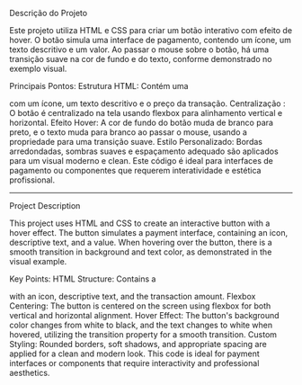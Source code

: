 Descrição do Projeto

Este projeto utiliza HTML e CSS para criar um botão interativo com efeito de hover. O botão simula uma interface de pagamento, contendo um ícone, um texto descritivo e um valor. Ao passar o mouse sobre o botão, há uma transição suave na cor de fundo e do texto, conforme demonstrado no exemplo visual.

Principais Pontos:
Estrutura HTML: Contém uma <div> com um ícone, um texto descritivo e o preço da transação.
Centralização <Flexbox>: O botão é centralizado na tela usando flexbox para alinhamento vertical e horizontal.
Efeito Hover: A cor de fundo do botão muda de branco para preto, e o texto muda para branco ao passar o mouse, usando a propriedade <transition> para uma transição suave.
Estilo Personalizado: Bordas arredondadas, sombras suaves e espaçamento adequado são aplicados para um visual moderno e clean.
Este código é ideal para interfaces de pagamento ou componentes que requerem interatividade e estética profissional.

---------------------------------------------------------------------------------------------------------------------------------------------------------------------------------------------------------------------------------------------------------------------------------------------------------------------------

Project Description

This project uses HTML and CSS to create an interactive button with a hover effect. The button simulates a payment interface, containing an icon, descriptive text, and a value. When hovering over the button, there is a smooth transition in background and text color, as demonstrated in the visual example.

Key Points:
HTML Structure: Contains a <div> with an icon, descriptive text, and the transaction amount.
Flexbox Centering: The button is centered on the screen using flexbox for both vertical and horizontal alignment.
Hover Effect: The button's background color changes from white to black, and the text changes to white when hovered, utilizing the transition property for a smooth transition.
Custom Styling: Rounded borders, soft shadows, and appropriate spacing are applied for a clean and modern look.
This code is ideal for payment interfaces or components that require interactivity and professional aesthetics.

